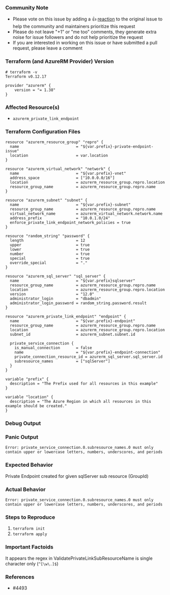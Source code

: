 <!---
Please note the following potential times when an issue might be in Terraform core:

* [Configuration Language](https://www.terraform.io/docs/configuration/index.html) or resource ordering issues
* [State](https://www.terraform.io/docs/state/index.html) and [State Backend](https://www.terraform.io/docs/backends/index.html) issues
* [Provisioner](https://www.terraform.io/docs/provisioners/index.html) issues
* [Registry](https://registry.terraform.io/) issues
* Spans resources across multiple providers

If you are running into one of these scenarios, we recommend opening an issue in the [Terraform core repository](https://github.com/hashicorp/terraform/) instead.
--->

<!--- Please keep this note for the community --->

### Community Note

* Please vote on this issue by adding a 👍 [reaction](https://blog.github.com/2016-03-10-add-reactions-to-pull-requests-issues-and-comments/) to the original issue to help the community and maintainers prioritize this request
* Please do not leave "+1" or "me too" comments, they generate extra noise for issue followers and do not help prioritize the request
* If you are interested in working on this issue or have submitted a pull request, please leave a comment

<!--- Thank you for keeping this note for the community --->

### Terraform (and AzureRM Provider) Version
```
# terraform -v
Terraform v0.12.17
```
```hcl
provider "azurerm" {
    version = "= 1.38" 
}
```
<!--- Please run `terraform -v` to show the Terraform core version and provider version(s). If you are not running the latest version of Terraform or the provider, please upgrade because your issue may have already been fixed. [Terraform documentation on provider versioning](https://www.terraform.io/docs/configuration/providers.html#provider-versions). --->

### Affected Resource(s)

<!--- Please list the affected resources and data sources. --->

* `azurerm_private_link_endpoint`

### Terraform Configuration Files

<!--- Information about code formatting: https://help.github.com/articles/basic-writing-and-formatting-syntax/#quoting-code --->

```hcl
resource "azurerm_resource_group" "repro" {
  name                         = "${var.prefix}-private-endpoint-issue"
  location                     = var.location
}

resource "azurerm_virtual_network" "network" {
  name                         = "${var.prefix}-vnet"
  address_space                = ["10.0.0.0/16"]
  location                     = azurerm_resource_group.repro.location
  resource_group_name          = azurerm_resource_group.repro.name
}

resource "azurerm_subnet" "subnet" {
  name                         = "${var.prefix}-subnet"
  resource_group_name          = azurerm_resource_group.repro.name
  virtual_network_name         = azurerm_virtual_network.network.name
  address_prefix               = "10.0.1.0/24"
  enforce_private_link_endpoint_network_policies = true
}

resource "random_string" "password" {
  length                       = 12
  upper                        = true
  lower                        = true
  number                       = true
  special                      = true
  override_special             = "." 
}

resource "azurerm_sql_server" "sql_server" {
  name                         = "${var.prefix}sqlserver"
  resource_group_name          = azurerm_resource_group.repro.name
  location                     = azurerm_resource_group.repro.location
  version                      = "12.0"
  administrator_login          = "dbadmin"
  administrator_login_password = random_string.password.result
}

resource "azurerm_private_link_endpoint" "endpoint" {
  name                         = "${var.prefix}-endpoint"
  resource_group_name          = azurerm_resource_group.repro.name
  location                     = azurerm_resource_group.repro.location
  subnet_id                    = azurerm_subnet.subnet.id

  private_service_connection {
    is_manual_connection       = false
    name                       = "${var.prefix}-endpoint-connection"
    private_connection_resource_id = azurerm_sql_server.sql_server.id
    subresource_names          = ["sqlServer"]
  }
}
```
```hcl
variable "prefix" {
  description = "The Prefix used for all resources in this example"
}

variable "location" {
  description = "The Azure Region in which all resources in this example should be created."
}
```


### Debug Output

<!---
Please provide a link to a GitHub Gist containing the complete debug output. Please do NOT paste the debug output in the issue; just paste a link to the Gist.

To obtain the debug output, see the [Terraform documentation on debugging](https://www.terraform.io/docs/internals/debugging.html).
--->

### Panic Output

<!--- If Terraform produced a panic, please provide a link to a GitHub Gist containing the output of the `crash.log`. --->
`Error: private_service_connection.0.subresource_names.0 must only contain upper or lowercase letters, numbers, underscores, and periods`


### Expected Behavior

<!--- What should have happened? --->
Private Endpoint created for given sqlServer sub resource (GroupId)

### Actual Behavior

<!--- What actually happened? --->
`Error: private_service_connection.0.subresource_names.0 must only contain upper or lowercase letters, numbers, underscores, and periods`
### Steps to Reproduce

<!--- Please list the steps required to reproduce the issue. --->

1. `terraform init`
2. `terraform apply`

### Important Factoids

<!--- Are there anything atypical about your accounts that we should know? For example: Running in a Azure China/Germany/Government? --->
It appears the regex in ValidatePrivateLinkSubResourceName is single character only (`^[\w\.]$`)

### References

<!---
Information about referencing Github Issues: https://help.github.com/articles/basic-writing-and-formatting-syntax/#referencing-issues-and-pull-requests

Are there any other GitHub issues (open or closed) or pull requests that should be linked here? Such as vendor documentation?
--->

* #4493 

